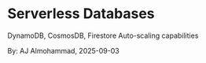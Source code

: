 # Serverless Databases

DynamoDB, CosmosDB, Firestore
Auto-scaling capabilities


By: AJ Almohammad, 2025-09-03
